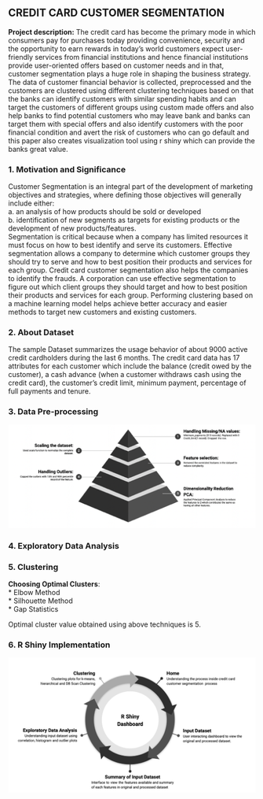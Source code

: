 ## CREDIT CARD CUSTOMER SEGMENTATION

**Project description:** The credit card has become the primary mode in which consumers pay for purchases today providing convenience, security and the opportunity to earn rewards in today’s world customers expect user-friendly services from financial institutions and hence financial institutions provide user-oriented offers based on customer needs and in that, customer segmentation plays a huge role in shaping the business strategy. The data of customer financial behavior is collected, preprocessed and the customers are clustered using different clustering techniques based on that the banks can identify customers with similar spending habits and can target the customers of different groups using custom made offers and also help banks to find potential customers who may leave bank and banks can target them with special offers and also identify customers with the poor financial condition and avert the risk of customers who can go default and this paper also creates visualization tool using r shiny which can provide the banks great value.

### 1. Motivation and Significance

Customer Segmentation is an integral part of the development of marketing objectives and strategies, where defining those objectives will generally include either: <br />
a. an analysis of how products should be sold or developed <br />
b. identification of new segments as targets for existing products or the development of new products/features. 
<br />
Segmentation is critical because when a company has limited resources it must focus on how to best identify and serve its customers. Effective segmentation allows a company to determine which customer groups they should try to serve and how to best position their products and services for each group. Credit card customer segmentation also helps the companies to identify the frauds. A corporation can use effective segmentation to figure out which client groups they should target and how to best position their products and services for each group. Performing clustering based on a machine learning model helps achieve better accuracy and easier methods to target new customers and existing customers.

### 2. About Dataset

The sample Dataset summarizes the usage behavior of about 9000 active credit cardholders during the last 6 months. The credit card data has 17 attributes for each customer which include the balance (credit owed by the customer), a cash advance
(when a customer withdraws cash using the credit card), the customer’s credit limit, minimum payment, percentage of full payments and tenure.

### 3. Data Pre-processing

<img src="Images/Preprocessing.png?raw=true"/>

### 4. Exploratory Data Analysis

### 5. Clustering

**Choosing Optimal Clusters**: <br />
        * Elbow Method <br />
        * Silhouette Method <br />
        * Gap Statistics <br />
        
Optimal cluster value obtained using above techniques is 5.

### 6. R Shiny Implementation

<img src="Images/RShiny.png?raw=true"/>
